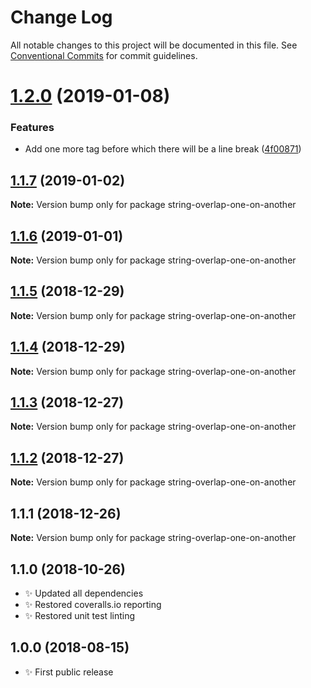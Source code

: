 # Change Log

All notable changes to this project will be documented in this file.
See [Conventional Commits](https://conventionalcommits.org) for commit guidelines.

# [1.2.0](https://bitbucket.org/codsen/codsen/src/master/packages/string-overlap-one-on-another/compare/string-overlap-one-on-another@1.1.7...string-overlap-one-on-another@1.2.0) (2019-01-08)


### Features

* Add one more tag before which there will be a line break ([4f00871](https://bitbucket.org/codsen/codsen/src/master/packages/string-overlap-one-on-another/commits/4f00871))





## [1.1.7](https://bitbucket.org/codsen/codsen/src/master/packages/string-overlap-one-on-another/compare/string-overlap-one-on-another@1.1.6...string-overlap-one-on-another@1.1.7) (2019-01-02)

**Note:** Version bump only for package string-overlap-one-on-another

## [1.1.6](https://bitbucket.org/codsen/codsen/src/master/packages/string-overlap-one-on-another/compare/string-overlap-one-on-another@1.1.5...string-overlap-one-on-another@1.1.6) (2019-01-01)

**Note:** Version bump only for package string-overlap-one-on-another

## [1.1.5](https://bitbucket.org/codsen/codsen/src/master/packages/string-overlap-one-on-another/compare/string-overlap-one-on-another@1.1.4...string-overlap-one-on-another@1.1.5) (2018-12-29)

**Note:** Version bump only for package string-overlap-one-on-another

## [1.1.4](https://bitbucket.org/codsen/codsen/src/master/packages/string-overlap-one-on-another/compare/string-overlap-one-on-another@1.1.3...string-overlap-one-on-another@1.1.4) (2018-12-29)

**Note:** Version bump only for package string-overlap-one-on-another

## [1.1.3](https://bitbucket.org/codsen/codsen/src/master/packages/string-overlap-one-on-another/compare/string-overlap-one-on-another@1.1.2...string-overlap-one-on-another@1.1.3) (2018-12-27)

**Note:** Version bump only for package string-overlap-one-on-another

## [1.1.2](https://bitbucket.org/codsen/codsen/src/master/packages/string-overlap-one-on-another/compare/string-overlap-one-on-another@1.1.1...string-overlap-one-on-another@1.1.2) (2018-12-27)

**Note:** Version bump only for package string-overlap-one-on-another

## 1.1.1 (2018-12-26)

**Note:** Version bump only for package string-overlap-one-on-another

## 1.1.0 (2018-10-26)

- ✨ Updated all dependencies
- ✨ Restored coveralls.io reporting
- ✨ Restored unit test linting

## 1.0.0 (2018-08-15)

- ✨ First public release
